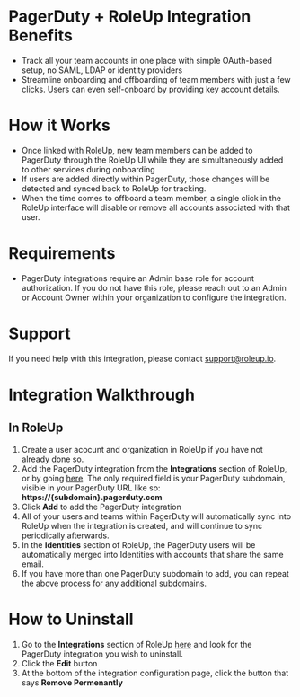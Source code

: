 # PagerDuty + RoleUp Integration Benefits

- Track all your team accounts in one place with simple OAuth-based setup, no SAML, LDAP or identity providers
- Streamline onboarding and offboarding of team members with just a few clicks. Users can even self-onboard by providing key account details.

# How it Works
- Once linked with RoleUp, new team members can be added to PagerDuty through the RoleUp UI while they are simultaneously added to other services during onboarding
- If users are added directly within PagerDuty, those changes will be detected and synced back to RoleUp for tracking.
- When the time comes to offboard a team member, a single click in the RoleUp interface will disable or remove all accounts associated with that user.

# Requirements
- PagerDuty integrations require an Admin base role for account authorization. If you do not have this role, please reach out to an Admin or Account Owner within your organization to configure the integration.

# Support
If you need help with this integration, please contact [support@roleup.io](mailto:support@roleup.io). 

# Integration Walkthrough
## In RoleUp

1. Create a user acocunt and organization in RoleUp if you have not already done so.
2. Add the PagerDuty integration from the **Integrations** section of RoleUp, or by going [here](https://app.roleup.io/orgs/_/add-integration?integration=pagerduty). The only required field is your PagerDuty subdomain, visible in your PagerDuty URL like so: **https://{subdomain}.pagerduty.com**
3. Click **Add** to add the PagerDuty integration
3. All of your users and teams within PagerDuty will automatically sync into RoleUp when the integration is created, and will continue to sync periodically afterwards.
4. In the **Identities** section of RoleUp, the PagerDuty users will be automatically merged into Identities with accounts that share the same email.
5. If you have more than one PagerDuty subdomain to add, you can repeat the above process for any additional subdomains.

# How to Uninstall

1. Go to the **Integrations** section of RoleUp [here](https://app.roleup.io/orgs/_/integrations) and look for the PagerDuty integration you wish to uninstall.
2. Click the **Edit** button
3. At the bottom of the integration configuration page, click the button that says **Remove Permenantly**
